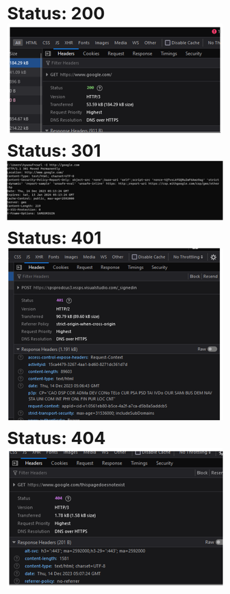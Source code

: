 <span style="font-size: 40px;">**Status: 200**</span>
![Status 200](http/200.png)

<span style="font-size: 40px;">**Status: 301**</span>
![Status 301](http/301.png)

<span style="font-size: 40px;">**Status: 401**</span>
![Status 401](http/401.png)

<span style="font-size: 40px;">**Status: 404**</span>
![Status 404](http/404.png)

